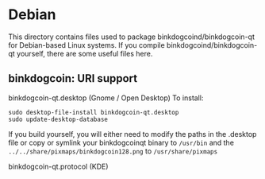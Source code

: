 
Debian
====================
This directory contains files used to package binkdogcoind/binkdogcoin-qt
for Debian-based Linux systems. If you compile binkdogcoind/binkdogcoin-qt yourself, there are some useful files here.

## binkdogcoin: URI support ##


binkdogcoin-qt.desktop  (Gnome / Open Desktop)
To install:

	sudo desktop-file-install binkdogcoin-qt.desktop
	sudo update-desktop-database

If you build yourself, you will either need to modify the paths in
the .desktop file or copy or symlink your binkdogcoinqt binary to `/usr/bin`
and the `../../share/pixmaps/binkdogcoin128.png` to `/usr/share/pixmaps`

binkdogcoin-qt.protocol (KDE)

